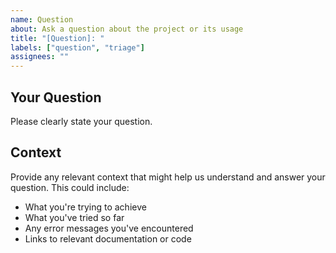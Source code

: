 ```yaml
---
name: Question
about: Ask a question about the project or its usage
title: "[Question]: "
labels: ["question", "triage"]
assignees: ""
---
```


## Your Question

Please clearly state your question.

## Context

Provide any relevant context that might help us understand and answer your question. This could include:
- What you're trying to achieve
- What you've tried so far
- Any error messages you've encountered
- Links to relevant documentation or code
